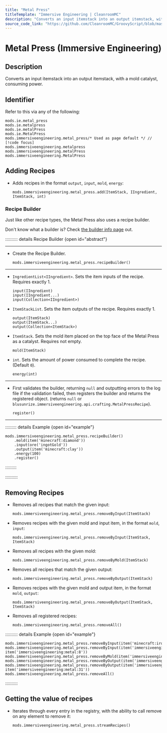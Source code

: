 ```yaml
---
title: "Metal Press"
titleTemplate: "Immersive Engineering | CleanroomMC"
description: "Converts an input itemstack into an output itemstack, with a mold catalyst, consuming power."
source_code_link: "https://github.com/CleanroomMC/GroovyScript/blob/master/src/main/java/com/cleanroommc/groovyscript/compat/mods/immersiveengineering/MetalPress.java"
---
```


# Metal Press (Immersive Engineering)

## Description

Converts an input itemstack into an output itemstack, with a mold catalyst, consuming power.

## Identifier

Refer to this via any of the following:

```groovy:no-line-numbers {5}
mods.ie.metal_press
mods.ie.metalpress
mods.ie.metalPress
mods.ie.MetalPress
mods.immersiveengineering.metal_press/* Used as page default */ // [!code focus]
mods.immersiveengineering.metalpress
mods.immersiveengineering.metalPress
mods.immersiveengineering.MetalPress
```


## Adding Recipes

- Adds recipes in the format `output`, `input`, `mold`, `energy`:

    ```groovy:no-line-numbers
    mods.immersiveengineering.metal_press.add(ItemStack, IIngredient, ItemStack, int)
    ```


### Recipe Builder

Just like other recipe types, the Metal Press also uses a recipe builder.

Don't know what a builder is? Check [the builder info page](../../getting_started/builder.md) out.

:::::::::: details Recipe Builder {open id="abstract"}

---

- Create the Recipe Builder.

    ```groovy:no-line-numbers
    mods.immersiveengineering.metal_press.recipeBuilder()
    ```

---

- `IngredientList<IIngredient>`. Sets the item inputs of the recipe. Requires exactly 1.

    ```groovy:no-line-numbers
    input(IIngredient)
    input(IIngredient...)
    input(Collection<IIngredient>)
    ```

- `ItemStackList`. Sets the item outputs of the recipe. Requires exactly 1.

    ```groovy:no-line-numbers
    output(ItemStack)
    output(ItemStack...)
    output(Collection<ItemStack>)
    ```

- `ItemStack`. Sets the mold item placed on the top face of the Metal Press as a catalyst. Requires not empty.

    ```groovy:no-line-numbers
    mold(ItemStack)
    ```

- `int`. Sets the amount of power consumed to complete the recipe. (Default `0`).

    ```groovy:no-line-numbers
    energy(int)
    ```

---

- First validates the builder, returning `null` and outputting errors to the log file if the validation failed, then registers the builder and returns the registered object. (returns `null` or `blusunrize.immersiveengineering.api.crafting.MetalPressRecipe`).

    ```groovy:no-line-numbers
    register()
    ```

---

::::::::: details Example {open id="example"}
```groovy:no-line-numbers
mods.immersiveengineering.metal_press.recipeBuilder()
    .mold(item('minecraft:diamond'))
    .input(ore('ingotGold'))
    .output(item('minecraft:clay'))
    .energy(100)
    .register()
```

:::::::::

::::::::::

## Removing Recipes

- Removes all recipes that match the given input:

    ```groovy:no-line-numbers
    mods.immersiveengineering.metal_press.removeByInput(ItemStack)
    ```

- Removes recipes with the given mold and input item, in the format `mold`, `input`:

    ```groovy:no-line-numbers
    mods.immersiveengineering.metal_press.removeByInput(ItemStack, ItemStack)
    ```

- Removes all recipes with the given mold:

    ```groovy:no-line-numbers
    mods.immersiveengineering.metal_press.removeByMold(ItemStack)
    ```

- Removes all recipes that match the given output:

    ```groovy:no-line-numbers
    mods.immersiveengineering.metal_press.removeByOutput(ItemStack)
    ```

- Removes recipes with the given mold and output item, in the format `mold`, `output`:

    ```groovy:no-line-numbers
    mods.immersiveengineering.metal_press.removeByOutput(ItemStack, ItemStack)
    ```

- Removes all registered recipes:

    ```groovy:no-line-numbers
    mods.immersiveengineering.metal_press.removeAll()
    ```

:::::::::: details Example {open id="example"}
```groovy:no-line-numbers
mods.immersiveengineering.metal_press.removeByInput(item('minecraft:iron_ingot'))
mods.immersiveengineering.metal_press.removeByInput(item('immersiveengineering:mold'), item('immersiveengineering:metal:8'))
mods.immersiveengineering.metal_press.removeByMold(item('immersiveengineering:mold:4'))
mods.immersiveengineering.metal_press.removeByOutput(item('immersiveengineering:material:2'))
mods.immersiveengineering.metal_press.removeByOutput(item('immersiveengineering:mold'), item('immersiveengineering:metal:31'))
mods.immersiveengineering.metal_press.removeAll()
```

::::::::::

## Getting the value of recipes

- Iterates through every entry in the registry, with the ability to call remove on any element to remove it:

    ```groovy:no-line-numbers
    mods.immersiveengineering.metal_press.streamRecipes()
    ```
